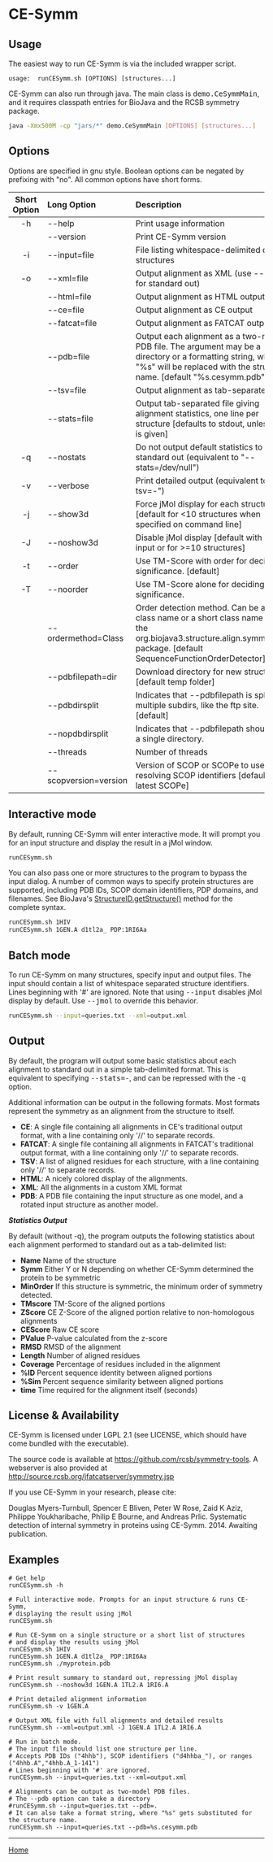 CE-Symm
=======

Usage
-----

The easiest way to run CE-Symm is via the included wrapper script.

```
usage:  runCESymm.sh [OPTIONS] [structures...]
```

CE-Symm can also run through java. The main class is <tt>demo.CeSymmMain</tt>, and it requires classpath entries for BioJava and the RCSB symmetry package.

```bash
java -Xmx500M -cp "jars/*" demo.CeSymmMain [OPTIONS] [structures...]
```

Options
-------

Options are specified in gnu style. Boolean options can be negated by prefixing with "no".
All common options have short forms.

Short Option | Long Option | Description
:----------: | :---------- | :----------
-h  | --help            | Print usage information
    | --version         | Print CE-Symm version
-i  | --input=file      | File listing whitespace-delimited query structures
-o  | --xml=file        | Output alignment as XML (use --xml=- for standard out)
    | --html=file       | Output alignment as HTML output
    | --ce=file         | Output alignment as CE output
    | --fatcat=file     | Output alignment as FATCAT output
    | --pdb=file        | Output each alignment as a two-model PDB file. The argument may be a directory or a formatting string, where "%s" will be replaced with the structure name. [default "%s.cesymm.pdb"]
    | --tsv=file        | Output alignment as tab-separated file
    | --stats=file      | Output tab-separated file giving alignment statistics, one line per structure [defaults to stdout, unless -q is given]
-q  | --nostats         | Do not output default statistics to standard out (equivalent to "--stats=/dev/null")
-v  | --verbose         | Print detailed output (equivalent to "--tsv=-")
-j  | --show3d          | Force jMol display for each structure [default for <10 structures when specified on command line]
-J  | --noshow3d        | Disable jMol display [default with --input or for >=10 structures]
-t  | --order           | Use TM-Score with order for deciding significance. [default]
-T  | --noorder         | Use TM-Score alone for deciding significance.
    | --ordermethod=Class   | Order detection method. Can be a full class name or a short class name from the org.biojava3.structure.align.symm.order package. [default SequenceFunctionOrderDetector]
    | --pdbfilepath=dir | Download directory for new structures [default temp folder]
    | --pdbdirsplit     | Indicates that --pdbfilepath is split into multiple subdirs, like the ftp site. [default]
    | --nopdbdirsplit   | Indicates that --pdbfilepath should be a single directory.
    | --threads         | Number of threads
    | --scopversion=version | Version of SCOP or SCOPe to use when resolving SCOP identifiers [defaults to latest SCOPe]

Interactive mode
----------------

By default, running CE-Symm will enter interactive mode. It will prompt you
for an input structure and display the result in a jMol window.

```bash
runCESymm.sh
```

You can also pass one or more structures to the program to bypass the input
dialog. A number of common ways to specify protein structures are supported,
including PDB IDs, SCOP domain identifiers, PDP domains, and filenames. See
BioJava's [StructureID.getStructure()](
http://www.biojava.org/docs/api/org/biojava3/structure/StructureIO.html#getStructure%28java.lang.String%29)
method for the complete syntax.

```bash
runCESymm.sh 1HIV
runCESymm.sh 1GEN.A d1tl2a_ PDP:1RI6Aa
```

Batch mode
----------

To run CE-Symm on many structures, specify input and output files. The input
should contain a list of whitespace separated structure identifiers. Lines
beginning with '#' are ignored. Note that using <tt>--input</tt> disables jMol
display by default. Use <tt>--jmol</tt> to override this behavior.

```bash
runCESymm.sh --input=queries.txt --xml=output.xml
```

Output
------

By default, the program will output some basic statistics about each alignment
to standard out in a simple tab-delimited format. This is equivalent to specifying
<tt>--stats=-</tt>, and can be repressed with the <tt>-q</tt> option.

Additional information can be output in the following formats. Most formats
represent the symmetry as an alignment from the structure to itself.

* __CE__: A single file containing all alignments in CE's traditional output format,
  with a line containing only '//' to separate records.
* __FATCAT__: A single file containing all alignments in FATCAT's traditional output
   format, with a line containing only '//' to separate records.
* __TSV__: A list of aligned residues for each structure,  with a line containing 
  only '//' to separate records.
* __HTML__: A nicely colored display of the alignments.
* __XML__: All the alignments in a custom XML format
* __PDB__: A PDB file containing the input structure as one model, and a rotated
  input structure as another model.

***Statistics Output***

By default (without -q), the program outputs the following statistics about each
alignment performed to standard out as a tab-delimited list:

- __Name__ Name of the structure
- __Symm__ Either Y or N depending on whether CE-Symm determined the protein to be symmetric
- __MinOrder__ If this structure is symmetric, the minimum order of symmetry detected.
- __TMscore__ TM-Score of the aligned portions
- __ZScore__ CE Z-Score of the aligned portion relative to non-homologous alignments
- __CEScore__ Raw CE score
- __PValue__ P-value calculated from the z-score
- __RMSD__ RMSD of the alignment
- __Length__ Number of aligned residues
- __Coverage__ Percentage of residues included in the alignment
- __%ID__ Percent sequence identity between aligned portions
- __%Sim__ Percent sequence similarity between aligned portions
- __time__ Time required for the alignment itself (seconds)


License & Availability
----------------------

CE-Symm is licensed under LGPL 2.1 (see LICENSE, which should have come bundled
with the executable).

The source code is available at https://github.com/rcsb/symmetry-tools.
A webserver is also provided at http://source.rcsb.org/jfatcatserver/symmetry.jsp

If you use CE-Symm in your research, please cite:

Douglas Myers-Turnbull, Spencer E Bliven, Peter W Rose, Zaid K Aziz, Philippe
  Youkharibache, Philip E Bourne, and Andreas Prlic. Systematic detection of
  internal symmetry in proteins using CE-Symm. 2014. Awaiting publication.

Examples
--------

```
# Get help
runCESymm.sh -h

# Full interactive mode. Prompts for an input structure & runs CE-Symm,
# displaying the result using jMol
runCESymm.sh

# Run CE-Symm on a single structure or a short list of structures
# and display the results using jMol
runCESymm.sh 1HIV
runCESymm.sh 1GEN.A d1tl2a_ PDP:1RI6Aa
runCESymm.sh ./myprotein.pdb

# Print result summary to standard out, repressing jMol display
runCESymm.sh --noshow3d 1GEN.A 1TL2.A 1RI6.A

# Print detailed alignment information
runCESymm.sh -v 1GEN.A

# Output XML file with full alignments and detailed results
runCESymm.sh --xml=output.xml -J 1GEN.A 1TL2.A 1RI6.A

# Run in batch mode.
# The input file should list one structure per line.
# Accepts PDB IDs ("4hhb"), SCOP identifiers ("d4hhba_"), or ranges ("4hhb.A","4hhb.A_1-141")
# Lines beginning with '#' are ignored.
runCESymm.sh --input=queries.txt --xml=output.xml

# Alignments can be output as two-model PDB files.
# The --pdb option can take a directory
#runCESymm.sh --input=queries.txt --pdb=.
# It can also take a format string, where "%s" gets substituted for the structure name.
runCESymm.sh --input=queries.txt --pdb=%s.cesymm.pdb
```


--------------------
[Home](../README.md)
